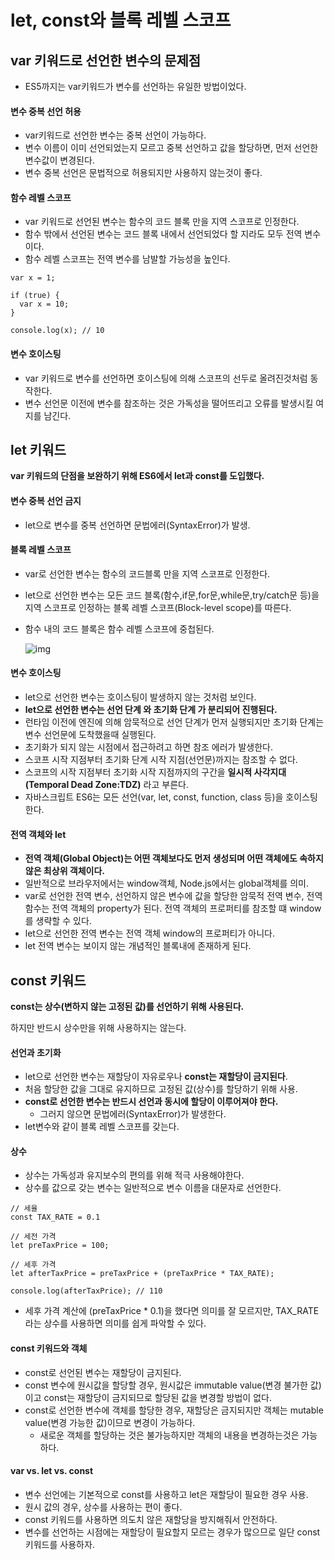# let, const와 블록 레벨 스코프

## var 키워드로 선언한 변수의 문제점

* ES5까지는 var키워드가 변수를 선언하는 유일한 방법이었다.



#### 변수 중복 선언 허용

* var키워드로 선언한 변수는 중복 선언이 가능하다.
* 변수 이름이 이미 선언되었는지 모르고 중복 선언하고 값을 할당하면, 먼저 선언한 변수값이 변경된다.
* 변수 중복 선언은 문법적으로 허용되지만 사용하지 않는것이 좋다.



#### 함수 레벨 스코프

* var 키워드로 선언된 변수는 함수의 코드 블록 만을 지역 스코프로 인정한다.
* 함수 밖에서 선언된 변수는 코드 블록 내에서 선언되었다 할 지라도 모두 전역 변수이다.
* 함수 레벨 스코프는 전역 변수를 남발할 가능성을 높인다.

```
var x = 1;

if (true) {
  var x = 10;
}

console.log(x); // 10
```



#### 변수 호이스팅

* var 키워드로 변수를 선언하면 호이스팅에 의해 스코프의 선두로 올려진것처럼 동작한다.
* 변수 선언문 이전에 변수를 참조하는 것은 가독성을 떨어뜨리고 오류를 발생시킬 여지를 남긴다.



## let 키워드

**var 키워드의 단점을 보완하기 위해 ES6에서 let과 const를 도입했다.**



#### 변수 중복 선언 금지

* let으로 변수를 중복 선언하면 문법에러(SyntaxError)가 발생.



#### 블록 레벨 스코프

* var로 선언한 변수는 함수의 코드블록 만을 지역 스코프로 인정한다.

* let으로 선언한 변수는 모든 코드 블록(함수,if문,for문,while문,try/catch문 등)을 지역 스코프로 인정하는 블록 레벨 스코프(Block-level scope)를 따른다.

* 함수 내의 코드 블록은 함수 레벨 스코프에 중첩된다.

  ![img](https://poiemaweb.com/assets/fs-images/14-1.png)



#### 변수 호이스팅

* let으로 선언한 변수는 호이스팅이 발생하지 않는 것처럼 보인다.
* **let으로 선언한 변수는 선언 단계 와 초기화 단계 가 분리되어 진행된다.**
* 런타임 이전에 엔진에 의해 암묵적으로 선언 단계가 먼저 실행되지만 초기화 단계는 변수 선언문에 도착했을때 실행된다.
* 초기화가 되지 않는 시점에서 접근하려고 하면 참조 에러가 발생한다.
* 스코프 시작 지점부터 초기화 단계 시작 지점(선언문)까지는 참조할 수 없다.
* 스코프의 시작 지점부터 초기화 시작 지점까지의 구간을 **일시적 사각지대(Temporal Dead Zone:TDZ)** 라고 부른다.
* 자바스크립트 ES6는 모든 선언(var, let, const, function, class 등)을 호이스팅한다.



#### 전역 객체와 let

* **전역 객체(Global Object)는 어떤 객체보다도 먼저 생성되며 어떤 객체에도 속하지 않은 최상위 객체이다.**
* 일반적으로 브라우저에서는 window객체, Node.js에서는 global객체를 의미.
* var로 선언한 전역 변수, 선언하지 않은 변수에 값을 할당한 암묵적 전역 변수, 전역 함수는 전역 객체의 property가 된다. 전역 객체의 프로퍼티를 참조할 떄 window를 생략할 수 있다.
* let으로 선언한 전역 변수는 전역 객체 window의 프로퍼티가 아니다.
* let 전역 변수는 보이지 않는 개념적인 블록내에 존재하게 된다.



## const 키워드

**const는 상수(변하지 않는 고정된 값)를 선언하기 위해 사용된다.**

하지만 반드시 상수만을 위해 사용하지는 않는다.



#### 선언과 초기화

* let으로 선언한 변수는 재할당이 자유로우나 **const는 재할당이 금지된다**.
* 처음 할당한 값을 그대로 유지하므로 고정된 값(상수)를 할당하기 위해 사용.
* **const로 선언한 변수는 반드시 선언과 동시에 할당이 이루어져야 한다.**
  * 그러지 않으면 문법에러(SyntaxError)가 발생한다.
* let변수와 같이 블록 레벨 스코프를 갖는다.



#### 상수

* 상수는 가독성과 유지보수의 편의를 위해 적극 사용해야한다.
* 상수를 값으로 갖는 변수는 일반적으로 변수 이름을 대문자로 선언한다.

```
// 세율
const TAX_RATE = 0.1

// 세전 가격
let preTaxPrice = 100;

// 세후 가격
let afterTaxPrice = preTaxPrice + (preTaxPrice * TAX_RATE);

console.log(afterTaxPrice); // 110
```

* 세후 가격 계산에 (preTaxPrice * 0.1)을 했다면 의미를 잘 모르지만, TAX_RATE라는 상수를 사용하면 의미를 쉽게 파악할 수 있다.



#### const 키워드와 객체

* const로 선언된 변수는 재할당이 금지된다.
* const 변수에 원시값을 할당할 경우, 원시값은 immutable value(변경 불가한 값)이고 const는 재할당이 금지되므로 할당된 값을 변경할 방법이 없다.
* const로 선언한 변수에 객체를 할당한 경우, 재할당은 금지되지만 객체는 mutable value(변경 가능한 값)이므로 변경이 가능하다.
  * 새로운 객체를 할당하는 것은 불가능하지만 객체의 내용을 변경하는것은 가능하다.



#### var vs. let vs. const

* 변수 선언에는 기본적으로 const를 사용하고 let은 재할당이 필요한 경우 사용.
* 원시 값의 경우, 상수를 사용하는 편이 좋다.
* const 키워드를 사용하면 의도치 않은 재할당을 방지해줘서 안전하다.
* 변수를 선언하는 시점에는 재할당이 필요할지 모르는 경우가 많으므로 일단 const 키워드를 사용하자.

